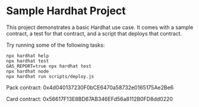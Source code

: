 # Sample Hardhat Project

This project demonstrates a basic Hardhat use case. It comes with a sample contract, a test for that contract, and a script that deploys that contract.

Try running some of the following tasks:

```shell
npx hardhat help
npx hardhat test
GAS_REPORT=true npx hardhat test
npx hardhat node
npx hardhat run scripts/deploy.js
```


Pack contract: 0x4d040137230F0bCE6470a58732e0165175Ae2Be6

Card contract: 0x56617F13E8BD67AB346EFd56a8112B0FD8dd0220